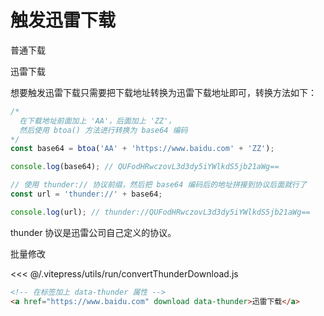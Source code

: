 # 触发迅雷下载

<script setup>
  import { onMounted } from 'vue';
  import { withBase } from 'vitepress';
  import { convertThunderDownload } from '@/utils/run/convertThunderDownload.js';
  
  const url = globalThis?.location?.origin + withBase('/images/other/vscode-extension-logo/vue.png');

  onMounted(()=>convertThunderDownload());
</script>

<a :href="url" download>普通下载</a>

<a :href="url" download data-thunder>迅雷下载</a>

想要触发迅雷下载只需要把下载地址转换为迅雷下载地址即可，转换方法如下：

```js
/* 
  在下载地址前面加上 'AA'，后面加上 'ZZ'，
  然后使用 btoa() 方法进行转换为 base64 编码
*/
const base64 = btoa('AA' + 'https://www.baidu.com' + 'ZZ');

console.log(base64); // QUFodHRwczovL3d3dy5iYWlkdS5jb21aWg==

// 使用 thunder:// 协议前缀，然后把 base64 编码后的地址拼接到协议后面就行了
const url = 'thunder://' + base64;

console.log(url); // thunder://QUFodHRwczovL3d3dy5iYWlkdS5jb21aWg==
```

thunder 协议是迅雷公司自己定义的协议。

批量修改

<<< @/.vitepress/utils/run/convertThunderDownload.js

```html
<!-- 在标签加上 data-thunder 属性 -->
<a href="https://www.baidu.com" download data-thunder>迅雷下载</a>
```
